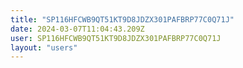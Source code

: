 ```yaml
---
title: "SP116HFCWB9QT51KT9D8JDZX301PAFBRP77C0Q71J"
date: 2024-03-07T11:04:43.209Z
user: SP116HFCWB9QT51KT9D8JDZX301PAFBRP77C0Q71J
layout: "users"
---
```

    
